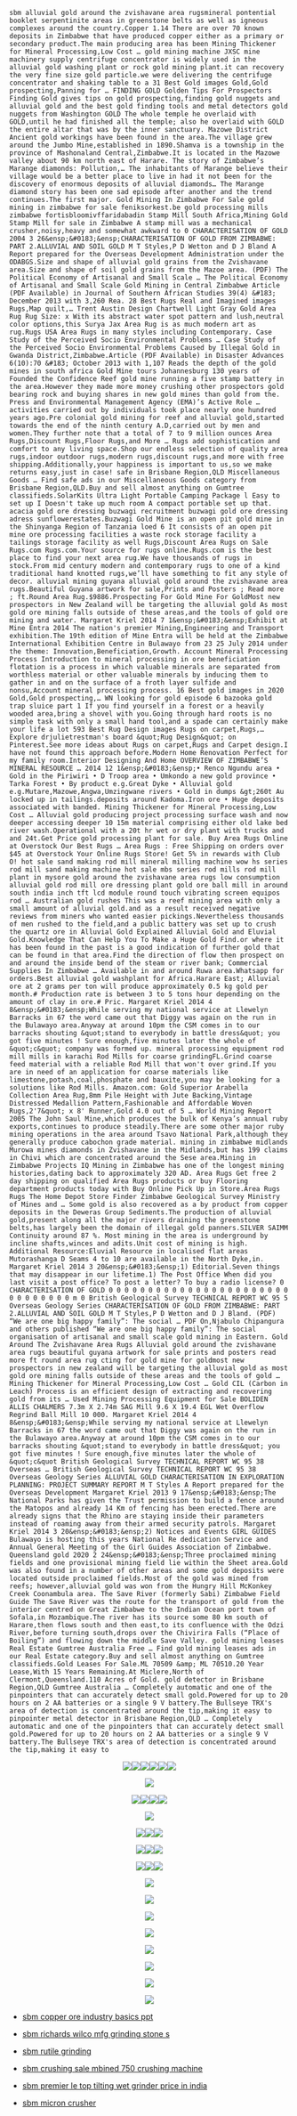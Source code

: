 
```
sbm alluvial gold around the zvishavane area rugsmineral pontential booklet serpentinite areas in greenstone belts as well as igneous complexes around the country.Copper 1.14 There are over 70 known deposits in Zimbabwe that have produced copper either as a primary or secondary product.The main producing area has been Mining Thickener for Mineral Processing,Low Cost … gold mining machine JXSC mine machinery supply centrifuge concentrator is widely used in the alluvial gold washing plant or rock gold mining plant.it can recovery the very fine size gold particle.we were delivering the centrifuge concentrator and shaking table to a 31 Best Gold images Gold,Gold prospecting,Panning for … FINDING GOLD Golden Tips For Prospectors Finding Gold gives tips on gold prospecting,finding gold nuggets and alluvial gold and the best gold finding tools and metal detectors gold nuggets from Washington GOLD The whole temple he overlaid with GOLD,until he had finished all the temple; also he overlaid with GOLD the entire altar that was by the inner sanctuary. Mazowe District Ancient gold workings have been found in the area.The village grew around the Jumbo Mine,established in 1890.Shamva is a township in the province of Mashonaland Central,Zimbabwe.It is located in the Mazowe valley about 90 km north east of Harare. The story of Zimbabwe’s Marange diamonds: Pollution,… The inhabitants of Marange believe their village would be a better place to live in had it not been for the discovery of enormous deposits of alluvial diamonds… The Marange diamond story has been one sad episode after another and the trend continues.The first major. Gold Mining In Zimbabwe For Sale gold mining in zimbabwe for sale feniksorkest.be gold processing mills zimbabwe fortisbloomivffaridabadin Stamp Mill South Africa,Mining Gold Stamp Mill for sale in Zimbabwe A stamp mill was a mechanical crusher,noisy,heavy and somewhat awkward to 0 CHARACTERISATION OF GOLD 2004 3 26&ensp;&#0183;&ensp;CHARACTERISATION OF GOLD FROM ZIMBABWE: PART 2.ALLUVIAL AND SOIL GOLD M T Styles,P D Wetton and D J Bland A Report prepared for the Overseas Development Administration under the ODABGS.Size and shape of alluvial gold grains from the Zvishavane area.Size and shape of soil gold grains from the Mazoe area. (PDF) The Political Economy of Artisanal and Small Scale … The Political Economy of Artisanal and Small Scale Gold Mining in Central Zimbabwe Article (PDF Available) in Journal of Southern African Studies 39(4) &#183; December 2013 with 3,260 Rea. 28 Best Rugs Real and Imagined images Rugs,Map quilt,… Trent Austin Design Chartwell Light Gray Gold Area Rug Rug Size: x With its abstract water spot pattern and lush,neutral color options,this Surya Jax Area Rug is as much modern art as rug.Rugs USA Area Rugs in many styles including Contemporary. Case Study of the Perceived Socio Environmental Problems … Case Study of the Perceived Socio Environmental Problems Caused by Illegal Gold in Gwanda District,Zimbabwe.Article (PDF Available) in Disaster Advances 6(10):70 &#183; October 2013 with 1,107 Reads the depth of the gold mines in south africa Gold Mine tours Johannesburg 130 years of Founded the Confidence Reef gold mine running a five stamp battery in the area.However they made more money crushing other prospectors gold bearing rock and buying shares in new gold mines than gold from the. Press and Environmental Management Agency (EMA)’s Active Role … activities carried out by individuals took place nearly one hundred years ago.Pre colonial gold mining for reef and alluvial gold,started towards the end of the ninth century A.D,carried out by men and women.They further note that a total of 7 to 9 million ounces Area Rugs,Discount Rugs,Floor Rugs,and More … Rugs add sophistication and comfort to any living space.Shop our endless selection of quality area rugs,indoor outdoor rugs,modern rugs,discount rugs,and more with free shipping.Additionally,your happiness is important to us,so we make returns easy,just in case! safe in Brisbane Region,QLD Miscellaneous Goods … Find safe ads in our Miscellaneous Goods category from Brisbane Region,QLD.Buy and sell almost anything on Gumtree classifieds.SolarKits Ultra Light Portable Camping Package l Easy to set up I Doesn't take up much room A compact portable set up that. acacia gold ore dressing buzwagi recruitment buzwagi gold ore dressing adress sunflowerestates.Buzwagi Gold Mine is an open pit gold mine in the Shinyanga Region of Tanzania loed 6 It consists of an open pit mine ore processing facilities a waste rock storage facility a tailings storage facility as well Rugs,Discount Area Rugs on Sale Rugs.com Rugs.com.Your source for rugs online.Rugs.com is the best place to find your next area rug.We have thousands of rugs in stock.From mid century modern and contemporary rugs to one of a kind traditional hand knotted rugs,we’ll have something to fit any style of decor. alluvial mining guyana alluvial gold around the zvishavane area rugs.Beautiful Guyana artwork for sale,Prints and Posters ; Read more ; ft.Round Area Rug.$9886.Prospecting For Gold Mine For GoldMost new prospectors in New Zealand will be targeting the alluvial gold As most gold ore mining falls outside of these areas,and the tools of gold ore mining and water. Margaret Kriel 2014 7 1&ensp;&#0183;&ensp;Exhibit at Mine Entra 2014 The nation's premier Mining,Engineering and Transport exhibition.The 19th edition of Mine Entra will be held at the Zimbabwe International Exhibition Centre in Bulawayo from 23 25 July 2014 under the theme: Innovation,Beneficiation,Growth. Account Mineral Processing Process Introduction to mineral processing in ore beneficiation flotation is a process in which valuable minerals are separated from worthless material or other valuable minerals by inducing them to gather in and on the surface of a froth layer sulfide and nonsu,Account mineral processing process. 16 Best gold images in 2020 Gold,Gold prospecting,… WN looking for gold episode 6 bazooka gold trap sluice part 1 If you find yourself in a forest or a heavily wooded area,bring a shovel with you.Going through hard roots is no simple task with only a small hand tool,and a spade can certainly make your life a lot 593 Best Rug Design images Rugs on carpet,Rugs,… Explore drjulietrestman's board &quot;Rug Design&quot; on Pinterest.See more ideas about Rugs on carpet,Rugs and Carpet design.I have not found this approach before.Modern Home Renovation Perfect for my family room.Interior Designing And Home OVERVIEW OF ZIMBABWE’S MINERAL RESOURCE … 2014 12 1&ensp;&#0183;&ensp;• Renco Ngundu area • Gold in the Piriwiri • D Troop area • Umkondo a new gold province • Tarka Forest • By product e.g.Great Dyke • Alluvial gold e.g.Mutare,Mazowe,Angwa,Umzingwane rivers • Gold in dumps &gt;260t Au locked up in tailings.deposits around Kadoma.Iron ore • Huge deposits associated with banded. Mining Thickener for Mineral Processing,Low Cost … Alluvial gold producing project processing surface wash and now deeper accessing deeper 10 15m material comprising either old lake bed river wash.Operational with a 20t hr wet or dry plant with trucks and and 24t.Get Price gold processing plant for sale. Buy Area Rugs Online at Overstock Our Best Rugs … Area Rugs : Free Shipping on orders over $45 at Overstock Your Online Rugs Store! Get 5% in rewards with Club O! hot sale sand making rod mill mineral milling machine wow hs series rod mill sand making machine hot sale mbs series rod mills rod mill plant in mysore gold around the zvishavane area rugs low consumption alluvial gold rod mill ore dressing plant gold ore ball mill in around south india inch tft lcd module round touch vibrating screen equipos rod … Australian gold rushes This was a reef mining area with only a small amount of alluvial gold.and as a result received negative reviews from miners who wanted easier pickings.Nevertheless thousands of men rushed to the field,and a public battery was set up to crush the quartz ore in Alluvial Gold Explained Alluvial Gold and Eluvial Gold.Knowledge That Can Help You To Make a Huge Gold Find.or where it has been found in the past is a good indication of further gold that can be found in that area.Find the direction of flow then prospect on and around the inside bend of the steam or river bank; Commercial Supplies In Zimbabwe … Available in and around Ruwa area.Whatsapp for orders.Best alluvial gold washplant for Africa.Harare East; Alluvial ore at 2 grams per ton will produce approximately 0.5 kg gold per month.# Production rate is between 3 to 5 tons hour depending on the amount of clay in ore.# Pric. Margaret Kriel 2014 4 8&ensp;&#0183;&ensp;While serving my national service at Llewelyn Barracks in 67 the word came out that Diggy was again on the run in the Bulawayo area.Anyway at around 10pm the CSM comes in to our barracks shouting &quot;stand to everybody in battle dress&quot; you got five minutes ! Sure enough,five minutes later the whole of &quot;c&quot; company was formed up. mineral processing equipment rod mill mills in karachi Rod Mills for coarse grindingFL.Grind coarse feed material with a reliable Rod Mill that won't over grind.If you are in need of an application for coarse materials like limestone,potash,coal,phosphate and bauxite,you may be looking for a solutions like Rod Mills. Amazon.com: Gold Superior Arabella Collection Area Rug,8mm Pile Height with Jute Backing,Vintage Distressed Medallion Pattern,Fashionable and Affordable Woven Rugs,2'7&quot; x 8' Runner,Gold 4.0 out of 5 … World Mining Report 2005 The John Saul Mine,which produces the bulk of Kenya’s annual ruby exports,continues to produce steadily.There are some other major ruby mining operations in the area around Tsavo National Park,although they generally produce cabochon grade material. mining in zimbabwe midlands Murowa mines diamonds in Zvishavane in the Midlands,but has 199 claims in Chivi which are concentrated around the Sese area.Mining in Zimbabwe Projects IQ Mining in Zimbabwe has one of the longest mining histories,dating back to approximately 320 AD. Area Rugs Get free 2 day shipping on qualified Area Rugs products or buy Flooring department products today with Buy Online Pick Up in Store.Area Rugs Rugs The Home Depot Store Finder Zimbabwe Geological Survey Ministry of Mines and … Some gold is also recovered as a by product from copper deposits in the Deweras Group Sediments.The production of alluvial gold,present along all the major rivers draining the greenstone belts,has largely been the domain of illegal gold panners.SILVER SAIMM Continuity around 87 %. Most mining in the area is underground by incline shafts,winces and adits.Unit cost of mining is high. Additional Resource:Eluvial Resource in localised flat areas Mutorashanga D Seams 4 to 10 are available in the North Dyke,in. Margaret Kriel 2014 3 20&ensp;&#0183;&ensp;1) Editorial.Seven things that may disappear in our lifetime.1) The Post Office When did you last visit a post office? To post a letter? To buy a radio license? 0 CHARACTERISATION OF GOLD 0 0 0 0 0 0 0 0 0 0 0 0 0 0 0 0 0 0 0 0 0 0 0 0 0 0 0 0 0 0 0 m 0 British Geological Survey TECHNICAL REPORT WC 95 5 Overseas Geology Series CHARACTERISATION OF GOLD FROM ZIMBABWE: PART 2.ALLUVIAL AND SOIL GOLD M T Styles,P D Wetton and D J Bland. (PDF) “We are one big happy family”: The social … PDF On,Njabulo Chipangura and others published “We are one big happy family”: The social organisation of artisanal and small scale gold mining in Eastern. Gold Around The Zvishavane Area Rugs Alluvial gold around the zvishavane area rugs beautiful guyana artwork for sale prints and posters read more ft round area rug cting for gold mine for goldmost new prospectors in new zealand will be targeting the alluvial gold as most gold ore mining falls outside of these areas and the tools of gold … Mining Thickener for Mineral Processing,Low Cost … Gold CIL (Carbon in Leach) Process is an efficient design of extracting and recovering gold from its … Used Mining Processing Equipment for Sale BOLIDEN ALLIS CHALMERS 7.3m X 2.74m SAG Mill 9.6 X 19.4 EGL Wet Overflow Regrind Ball Mill 10 000. Margaret Kriel 2014 4 8&ensp;&#0183;&ensp;While serving my national service at Llewelyn Barracks in 67 the word came out that Diggy was again on the run in the Bulawayo area.Anyway at around 10pm the CSM comes in to our barracks shouting &quot;stand to everybody in battle dress&quot; you got five minutes ! Sure enough,five minutes later the whole of &quot;c&quot British Geological Survey TECHNICAL REPORT WC 95 38 Overseas … British Geological Survey TECHNICAL REPORT WC 95 38 Overseas Geology Series ALLUVIAL GOLD CHARACTERISATION IN EXPLORATION PLANNING: PROJECT SUMMARY REPORT M T Styles A Report prepared for the Overseas Development Margaret Kriel 2013 9 17&ensp;&#0183;&ensp;The National Parks has given the Trust permission to build a fence around the Matopos and already 14 Km of fencing has been erected.There are already signs that the Rhino are staying inside their parameters instead of roaming away from their armed security patrols. Margaret Kriel 2014 3 20&ensp;&#0183;&ensp;2) Notices and Events GIRL GUIDES Bulawayo is hosting this years National Re dedication Service and Annual General Meeting of the Girl Guides Association of Zimbabwe. Queensland gold 2020 2 24&ensp;&#0183;&ensp;Three proclaimed mining fields and one provisional mining field lie within the Sheet area.Gold was also found in a number of other areas and some gold deposits were located outside proclaimed fields.Most of the gold was mined from reefs; however,alluvial gold was won from the Hungry Hill McKonkey Creek Coonambula area. The Save River (formerly Sabi) Zimbabwe Field Guide The Save River was the route for the transport of gold from the interior centred on Great Zimbabwe to the Indian Ocean port town of Sofala,in Mozambique.The river has its source some 80 km south of Harare,then flows south and then east,to its confluence with the Odzi River,before turning south,drops over the Chivirira Falls (“Place of Boiling”) and flowing down the middle Save Valley. gold mining leases Real Estate Gumtree Australia Free … Find gold mining leases ads in our Real Estate category.Buy and sell almost anything on Gumtree classifieds.Gold Leases For Sale.ML 70509 &amp; ML 70510.20 Year Lease,With 15 Years Remaining.At Miclere,North of Clermont,Queensland.110 Acres of Gold. gold detector in Brisbane Region,QLD Gumtree Australia … Completely automatic and one of the pinpointers that can accurately detect small gold.Powered for up to 20 hours on 2 AA batteries or a single 9 V battery.The Bullseye TRX's area of detection is concentrated around the tip,making it easy to pinpointer metal detector in Brisbane Region,QLD … Completely automatic and one of the pinpointers that can accurately detect small gold.Powered for up to 20 hours on 2 AA batteries or a single 9 V battery.The Bullseye TRX's area of detection is concentrated around the tip,making it easy to 
```

<div align="center">
  
<a rel="nofollow" href="https://m.shibang-china.com?f=github&k=sbm+alluvial+gold+around+the+zvishavane+area+rugs"><img src="https://static.shibang-china.com/en/l.png"></a><img src="https://static.shibang-china.com/en/hw.png"><a rel="nofollow" href="https://m.shibang-china.com/product/?f=github&k=sbm+alluvial+gold+around+the+zvishavane+area+rugs"><img src="https://static.shibang-china.com/en/p.png"></a><a rel="nofollow" href="https://m.shibang-china.com/cases/?f=github&k=sbm+alluvial+gold+around+the+zvishavane+area+rugs"><img src="https://static.shibang-china.com/en/c.png"></a><a rel="nofollow" href="https://m.shibang-china.com/news/?f=github&k=sbm+alluvial+gold+around+the+zvishavane+area+rugs"><img src="https://static.shibang-china.com/en/n.png"></a><a rel="nofollow" href="https://m.shibang-china.com?f=github&k=sbm+alluvial+gold+around+the+zvishavane+area+rugs"><img src="https://static.shibang-china.com/en/m.png"></a>

<a rel="nofollow" href="https://m.shibang-china.com/product/?f=github&k=sbm+alluvial+gold+around+the+zvishavane+area+rugs"><img src="https://static.shibang-china.com/en/b.jpg"></a>
  
<a rel="nofollow" href="https://m.shibang-china.com/solution-aggregate.html?f=github&k=sbm+alluvial+gold+around+the+zvishavane+area+rugs"><img src="https://static.shibang-china.com/en/a.jpg"></a><a rel="nofollow" href="https://m.shibang-china.com/solution-mine.html?f=github&k=sbm+alluvial+gold+around+the+zvishavane+area+rugs"><img src="https://static.shibang-china.com/en/m.jpg"></a><a rel="nofollow" href="https://m.shibang-china.com/solution-mill.html?f=github&k=sbm+alluvial+gold+around+the+zvishavane+area+rugs"><img src="https://static.shibang-china.com/en/g.jpg"></a><a rel="nofollow" href="https://m.shibang-china.com/solution-epc.html?f=github&k=sbm+alluvial+gold+around+the+zvishavane+area+rugs"><img src="https://static.shibang-china.com/en/e.jpg"></a>

<a rel="nofollow" href="https://m.shibang-china.com/product/?f=github&k=sbm+alluvial+gold+around+the+zvishavane+area+rugs"><img src="https://static.shibang-china.com/en/a-p.png"></a>

<a rel="nofollow" href="https://m.shibang-china.com/product/crusher/c6x.html?f=github&k=sbm+alluvial+gold+around+the+zvishavane+area+rugs"><img src="https://static.shibang-china.com/en/j.jpg"></a><a rel="nofollow" href="https://m.shibang-china.com/product/crusher/ci5x.html?f=github&k=sbm+alluvial+gold+around+the+zvishavane+area+rugs"><img src="https://static.shibang-china.com/en/i.jpg"></a><a rel="nofollow" href="https://m.shibang-china.com/product/crusher/hst.html?f=github&k=sbm+alluvial+gold+around+the+zvishavane+area+rugs"><img src="https://static.shibang-china.com/en/c.jpg"></a>

<a rel="nofollow" href="https://m.shibang-china.com/product/mill/mtw.html?f=github&k=sbm+alluvial+gold+around+the+zvishavane+area+rugs"><img src="https://static.shibang-china.com/en/mtw.jpg"></a><a rel="nofollow" href="https://m.shibang-china.com/product/mill/scm.html?f=github&k=sbm+alluvial+gold+around+the+zvishavane+area+rugs"><img src="https://static.shibang-china.com/en/scm.jpg"></a><a rel="nofollow" href="https://m.shibang-china.com/product/mill/lm.html?f=github&k=sbm+alluvial+gold+around+the+zvishavane+area+rugs"><img src="https://static.shibang-china.com/en/lm.jpg"></a>

<a rel="nofollow" href="https://m.shibang-china.com/product/sand/vsi6x.html?f=github&k=sbm+alluvial+gold+around+the+zvishavane+area+rugs"><img src="https://static.shibang-china.com/en/6x.jpg"></a><a rel="nofollow" href="https://m.shibang-china.com/product/sand/vu.html?f=github&k=sbm+alluvial+gold+around+the+zvishavane+area+rugs"><img src="https://static.shibang-china.com/en/vu.jpg"></a><a rel="nofollow" href="https://m.shibang-china.com/product/mobile/klun.html?f=github&k=sbm+alluvial+gold+around+the+zvishavane+area+rugs"><img src="https://static.shibang-china.com/en/k.jpg"></a>

<a rel="nofollow" href="https://m.shibang-china.com/cases/?f=github&k=sbm+alluvial+gold+around+the+zvishavane+area+rugs"><img src="https://static.shibang-china.com/en/case.png"></a>

<a rel="nofollow" href="https://m.shibang-china.com/cases/aggregate/202.html?f=github&k=sbm+alluvial+gold+around+the+zvishavane+area+rugs"><img src="https://static.shibang-china.com/en/c-1.jpg"></a>

<a rel="nofollow" href="https://m.shibang-china.com/cases/aggregate/203.html?f=github&k=sbm+alluvial+gold+around+the+zvishavane+area+rugs"><img src="https://static.shibang-china.com/en/c-2.jpg"></a>

<a rel="nofollow" href="https://m.shibang-china.com/cases/mill/123.html?f=github&k=sbm+alluvial+gold+around+the+zvishavane+area+rugs"><img src="https://static.shibang-china.com/en/c-3.jpg"></a>

<a rel="nofollow" href="https://m.shibang-china.com/contact_us.html?f=github&k=sbm+alluvial+gold+around+the+zvishavane+area+rugs"><img src="https://static.shibang-china.com/en/contact.png"></a>

<a rel="nofollow" href="https://swt.shibang-china.com/?f=github&k=sbm+alluvial+gold+around+the+zvishavane+area+rugs"><img src="https://static.shibang-china.com/en/chat.png"></a>

<a rel="nofollow" href="https://whatsapp.shibangsoft.com/WhatsApp.php?f=github&k=sbm+alluvial+gold+around+the+zvishavane+area+rugs"><img src="https://static.shibang-china.com/en/whatsapp.png"></a>

<a rel="nofollow" href="https://m.shibang-china.com/?f=github&k=sbm+alluvial+gold+around+the+zvishavane+area+rugs"><img src="https://static.shibang-china.com/en/website.png"></a>

</div>


* [sbm copper ore industry basics ppt](sbm%20copper%20ore%20industry%20basics%20ppt.md)

* [sbm richards wilco mfg grinding stone s](sbm%20richards%20wilco%20mfg%20grinding%20stone%20s.md)

* [sbm rutile grinding](sbm%20rutile%20grinding.md)

* [sbm crushing sale mbined 750 crushing machine](sbm%20crushing%20sale%20mbined%20750%20crushing%20machine.md)

* [sbm premier le top tilting wet grinder price in india](sbm%20premier%20le%20top%20tilting%20wet%20grinder%20price%20in%20india.md)

* [sbm micron crusher](sbm%20micron%20crusher.md)